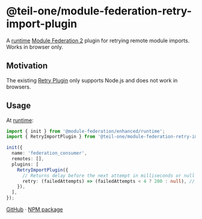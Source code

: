 # @teil-one/module-federation-retry-import-plugin

A [runtime](https://module-federation.io/guide/basic/runtime.html) [Module Federation 2](https://module-federation.io) plugin for retrying remote module imports. Works in browser only.

## Motivation

The existing [Retry Plugin](https://module-federation.io/plugin/plugins/retry-plugin.html) only supports Node.js and does not work in browsers.

## Usage

At [runtime](https://module-federation.io/guide/basic/runtime.html):

```typescript
import { init } from '@module-federation/enhanced/runtime';
import { RetryImportPlugin } from '@teil-one/module-federation-retry-import-plugin';

init({
  name: 'federation_consumer',
  remotes: [],
  plugins: [
    RetryImportPlugin({
      // Returns delay before the next attempt in milliseconds or null to stop retrying
      retry: (failedAttempts) => (failedAttempts < 4 ? 200 : null), // Retry 3 times then fail.
    }),
  ],
});
```

[GitHub](https://github.com/teil-one/module-federation-retry-import-plugin) · [NPM package](https://www.npmjs.com/package/@teil-one/module-federation-retry-import-plugin)
